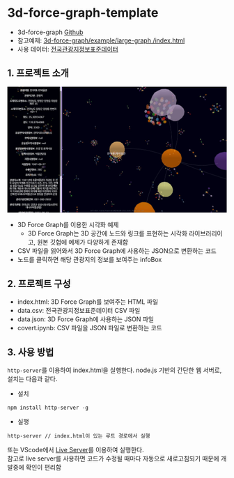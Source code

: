 # 3d-force-graph-template

- 3d-force-graph [Github](https://github.com/vasturiano/3d-force-graph)
- 참고예제: [3d-force-graph/example/large-graph
  /index.html](https://github.com/vasturiano/3d-force-graph/blob/master/example/large-graph/index.html)
- 사용 데이터: [전국관광지정보표준데이터](https://www.data.go.kr/data/15021141/standard.do)

## 1. 프로젝트 소개
![demo](./demo.jpg)
- 3D Force Graph를 이용한 시각화 예제
  - 3D Force Graph는 3D 공간에 노드와 링크를 표현하는 시각화 라이브러리이고, 원본 깃헙에 예제가 다양하게 존재함
- CSV 파일을 읽어와서 3D Force Graph에 사용하는 JSON으로 변환하는 코드
- 노드를 클릭하면 해당 관광지의 정보를 보여주는 infoBox

## 2. 프로젝트 구성

- index.html: 3D Force Graph를 보여주는 HTML 파일
- data.csv: 전국관광지정보표준데이터 CSV 파일
- data.json: 3D Force Graph에 사용하는 JSON 파일
- covert.ipynb: CSV 파일을 JSON 파일로 변환하는 코드

## 3. 사용 방법

`http-server`를 이용하여 index.html을 실행한다.
node.js 기반의 간단한 웹 서버로, 설치는 다음과 같다.

- 설치

```
npm install http-server -g
```

- 실행

```
http-server // index.html이 있는 루트 경로에서 실행
```

또는 VScode에서 [Live Server](https://marketplace.visualstudio.com/items?itemName=ritwickdey.LiveServer)를 이용하여 실행한다.  
참고로 live server를 사용하면 코드가 수정될 때마다 자동으로 새로고침되기 때문에 개발중에 확인이 편리함
